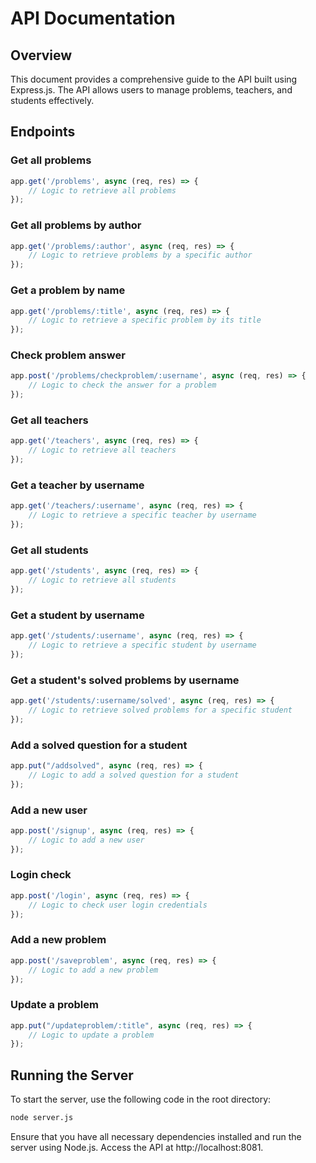 # API Documentation

## Overview
This document provides a comprehensive guide to the API built using Express.js. The API allows users to manage problems, teachers, and students effectively.

## Endpoints

### Get all problems
```js
app.get('/problems', async (req, res) => {
    // Logic to retrieve all problems
});
```

### Get all problems by author
```js
app.get('/problems/:author', async (req, res) => {
    // Logic to retrieve problems by a specific author
});
```

### Get a problem by name
```js
app.get('/problems/:title', async (req, res) => {
    // Logic to retrieve a specific problem by its title
});
```

### Check problem answer
```js
app.post('/problems/checkproblem/:username', async (req, res) => {
    // Logic to check the answer for a problem
});
```

### Get all teachers
```js
app.get('/teachers', async (req, res) => {
    // Logic to retrieve all teachers
});
```

### Get a teacher by username
```js
app.get('/teachers/:username', async (req, res) => {
    // Logic to retrieve a specific teacher by username
});
```

### Get all students
```js
app.get('/students', async (req, res) => {
    // Logic to retrieve all students
});
```

### Get a student by username
```js
app.get('/students/:username', async (req, res) => {
    // Logic to retrieve a specific student by username
});
```

### Get a student's solved problems by username
```js
app.get('/students/:username/solved', async (req, res) => {
    // Logic to retrieve solved problems for a specific student
});
```
### Add a solved question for a student
```js
app.put("/addsolved", async (req, res) => {
    // Logic to add a solved question for a student
});
```

### Add a new user
```js
app.post('/signup', async (req, res) => {
    // Logic to add a new user
});
```

### Login check
```js
app.post('/login', async (req, res) => {
    // Logic to check user login credentials
});
```

### Add a new problem
```js
app.post('/saveproblem', async (req, res) => {
    // Logic to add a new problem
});
```

### Update a problem
```js
app.put("/updateproblem/:title", async (req, res) => {
    // Logic to update a problem
});
```

## Running the Server
To start the server, use the following code in the root directory:
```bash
node server.js
```
Ensure that you have all necessary dependencies installed and run the server using Node.js. Access the API at http://localhost:8081.
